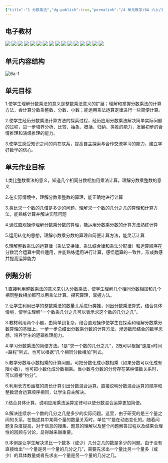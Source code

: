 ```yaml
---
{"title":"1 分数乘法","dg-publish":true,"permalink":"/4 单元教学/6A 六上/1 分数乘法/","dgPassFrontmatter":true,"noteIcon":""}
---
```




## 电子教材

<p class="grid-4">
	<img loading="lazy" decoding="async" src="https://book.pep.com.cn/1221001601141/files/mobile/8.jpg">
	<img loading="lazy" decoding="async" src="https://book.pep.com.cn/1221001601141/files/mobile/9.jpg">
	<img loading="lazy" decoding="async" src="https://book.pep.com.cn/1221001601141/files/mobile/10.jpg">
	<img loading="lazy" decoding="async" src="https://book.pep.com.cn/1221001601141/files/mobile/11.jpg">
	<img loading="lazy" decoding="async" src="https://book.pep.com.cn/1221001601141/files/mobile/12.jpg">
	<img loading="lazy" decoding="async" src="https://book.pep.com.cn/1221001601141/files/mobile/13.jpg">
	<img loading="lazy" decoding="async" src="https://book.pep.com.cn/1221001601141/files/mobile/14.jpg">
	<img loading="lazy" decoding="async" src="https://book.pep.com.cn/1221001601141/files/mobile/15.jpg">
	<img loading="lazy" decoding="async" src="https://book.pep.com.cn/1221001601141/files/mobile/16.jpg">
	<img loading="lazy" decoding="async" src="https://book.pep.com.cn/1221001601141/files/mobile/17.jpg">
	<img loading="lazy" decoding="async" src="https://book.pep.com.cn/1221001601141/files/mobile/18.jpg">
	<img loading="lazy" decoding="async" src="https://book.pep.com.cn/1221001601141/files/mobile/19.jpg">
	<img loading="lazy" decoding="async" src="https://book.pep.com.cn/1221001601141/files/mobile/20.jpg">
	<img loading="lazy" decoding="async" src="https://book.pep.com.cn/1221001601141/files/mobile/21.jpg">
	<img loading="lazy" decoding="async" src="https://book.pep.com.cn/1221001601141/files/mobile/22.jpg">
	<img loading="lazy" decoding="async" src="https://book.pep.com.cn/1221001601141/files/mobile/23.jpg">
</p>

## 单元内容结构

![6a-1](https://r2.edui123.com/2023/05/6a-1.png)

## 单元目标

1.使学生理解分数乘法的意义是整数乘法意义的扩展；理解和掌握分数乘法的计算方法，会计算分数乘整数、分数、小数；能运用乘法运算定律进行一些简便计算。

2.使学生经历分数乘法计算方法的探索过程，经历应用分数乘法解决简单实际问题的过程，进一步培养分析、比较、抽象、概括、归纳、类推的能力，发展初步的合情推理和演绎推理的能力。

3.使学生感受知识之间的内在联系，提高自主探索与合作交流学习的能力，建立学好数学的信心。

## 单元作业目标

1.类比整数乘法的意义，知道几个相同分数相加用乘法计算，理解分数乘整数的意义

2.在实际情境中，理解分数乘整数的算理，能正确地进行计算

3.类比求一个数的几倍是多少的问题，理解求一个数的几分之几的算理和计算方法，能熟练计算并解决实际问题

4.通过直观操作理解分数乘分数的算理，能运用分数乘分数的计算方法熟练计算

5.运用转化的思想，理解小数乘分数的算理和简便计算方法，能灵活计算

6.理解整数乘法的运算律（乘法交换律、乘法结合律和乘法分配律）和运算顺序在分数混合运算中同样适用，并能熟练运用进行计算，感悟运算的一致性，形成数感并提高运算能力

## 例题分析

1.直接利用整数乘法的意义来引入分数乘法，使学生理解几个相同分数相加和几个相同整数相加都可以用乘法计算。探究算理，掌握方法。

2.让学生利用已学的整数乘法的数量关系进行类推，列出分数乘法算式，结合具体情境，使学生理解“一个数乘几分之几可以表示求这个数的几分之几”。

3.教材利用两个小题，由简单到复杂，结合直观操作使学生在探索和理解分数乘分数算理的基础上，一步一步总结出分数乘分数的计算方法，渗透数形结合的数学思想，培养学生的逻辑推理能力。

4.学习分数乘法的简便方法。1是“求一个数的几分之几"，2既可以根据“速度x时间=路程”列式，也可以根据“几个相同分数相加"列式。

5.教学分数与小数相乘的计算问题。可把分数化成小数相乘（如果分数可以化成有限小数），也可把小数化成分数相乘。当小数与分数的分母存在某种倍数关系时，可以直接“约分”。

6.利用长方形画框的周长计算引出分数混合运算。直接说明分数混合运算的顺序和整数混合运算顺序相同，让学生自主解决。

7.结合具体计算，说明应用乘法运算定律可以使分数混合运算更加简便。

8.解决连续求一个数的几分之几是多少的实际问题。这里，由于研究的是三个量之间的关系，在描述其中某两个量的数量关系时，单位“1”是在动态变化的。随着问题复杂度提高，对于信息的搜集、题意的理解以及整个问题解答过程以及结果合理性的回顾与讨论，显得越来越重要。

9.本例是让学生解决求比一个数多（或少）几分之几的数是多少的问题。由于没有直接给出“一个量是另一个量的几分之几”，需要先求出一个量比另一个量多（或少）的具体数量或者先求出一个量是另一个量的几分之几。
